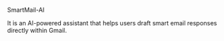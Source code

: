 SmartMail-AI

It is an AI-powered assistant that helps users draft smart email responses directly within Gmail.
